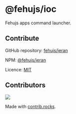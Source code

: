 # @fehujs/ioc

Fehujs apps command launcher.

## Contribute

GitHub repository: [fehujs/jeran](https://github.com/fehujs/jeran)

NPM: [@fehujs/jeran](https://www.npmjs.com/package/@fehujs/jeran)

Licence: [MIT](https://github.com/fehujs/jeran/blob/main/LICENSE)


## Contributors

<a href="https://github.com/fehujs/jeran/graphs/contributors">
  <img src="https://contrib.rocks/image?repo=fehujs/jeran" />
</a>

Made with [contrib.rocks](https://contrib.rocks).
